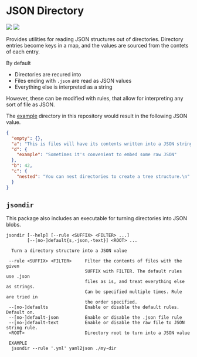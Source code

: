 # JSON Directory

[![](https://img.shields.io/hackage/v/shh.svg?colorB=%23999&label=shh)](http://hackage.haskell.org/package/json-directory)
[![](https://builds.sr.ht/~lukec/json-directory/commits/nix.yml.svg)](https://builds.sr.ht/~lukec/json-directory/commits/nix.yml)

Provides utilities for reading JSON structures out of directories. Directory
entries become keys in a map, and the values are sourced from the contets of
each entry.

By default

 * Directories are recured into
 * Files ending with `.json` are read as JSON values
 * Everything else is interpreted as a string

However, these can be modified with rules, that allow for interpreting
any sort of file as JSON.

The [example](./example) directory in this repository would result in
the following JSON value.

```json
{
  "empty": {},
  "a": "This is files will have its contents written into a JSON string.\n",
  "d": {
    "example": "Sometimes it's convenient to embed some raw JSON"
  },
  "b": 42,
  "c": {
    "nested": "You can nest directories to create a tree structure.\n"
  }
}
```

## `jsondir`

This package also includes an executable for turning directories into JSON
blobs.

```
jsondir [--help] [--rule <SUFFIX> <FILTER> ...]
        [--[no-]default{s,-json,-text}] <ROOT> ...

  Turn a directory structure into a JSON value

 --rule <SUFFIX> <FILTER>     Filter the contents of files with the given
                              SUFFIX with FILTER. The default rules use .json
                              files as is, and treat everything else as strings.
                              Can be specified multiple times. Rule are tried in
                              the order specified.
 --[no-]defaults              Enable or disable the default rules. Default on.
 --[no-]default-json          Enable or disable the .json file rule
 --[no-]default-text          Enable or disable the raw file to JSON string rule.
 <ROOT>                       Directory root to turn into a JSON value

 EXAMPLE
  jsondir --rule '.yml' yaml2json ./my-dir
```

